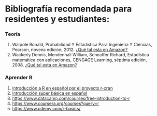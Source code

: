 # Bibliografía recomendada para residentes y estudiantes:

### Teoría
1. Walpole Ronald, Probabilidad Y Estadistica Para Ingenieria Y Ciencias, Pearson, novena edición, 2012. [¿Qué tal esta en Amazon?](https://www.amazon.com.mx/s/ref=nb_sb_noss?__mk_es_MX=%C3%85M%C3%85%C5%BD%C3%95%C3%91&url=search-alias%3Daps&field-keywords=estadistica+walpole+&rh=i%3Aaps%2Ck%3Aestadistica+walpole+)
2. Wackerly Dennis, Mendenhall William, Scheaffer Richard, Estadística matemática con aplicaciones, CENGAGE Learning, séptima edición, 2008. [¿Qué tal esta en Amazon?](https://www.amazon.com.mx/s/ref=nb_sb_noss?__mk_es_MX=%C3%85M%C3%85%C5%BD%C3%95%C3%91&url=search-alias%3Daps&field-keywords=estadistica+matematica+con+aplicaciones+wackerly)

### Aprender R

1. [Introducciòn a R en español por el proyecto r-cran](https://cran.r-project.org/doc/contrib/R-intro-1.1.0-espanol.1.pdf)
2. [Introducción super básica en español](http://www.fundacionsadosky.org.ar/mailings/pcd/intro.html)
3. https://www.datacamp.com/courses/free-introduction-to-r
4. https://www.coursera.org/courses?query=r 
5. https://www.udemy.com/r-basics/
